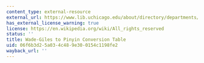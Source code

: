 ```yaml
---
content_type: external-resource
external_url: https://www.lib.uchicago.edu/about/directory/departments/eastasia/find/wade-giles-pinyin-conversion-table/
has_external_license_warning: true
license: https://en.wikipedia.org/wiki/All_rights_reserved
status: ''
title: Wade-Giles to Pinyin Conversion Table
uid: 06f6b3d2-5a03-4c48-9e30-0154c1198fe2
wayback_url: ''
---
```

